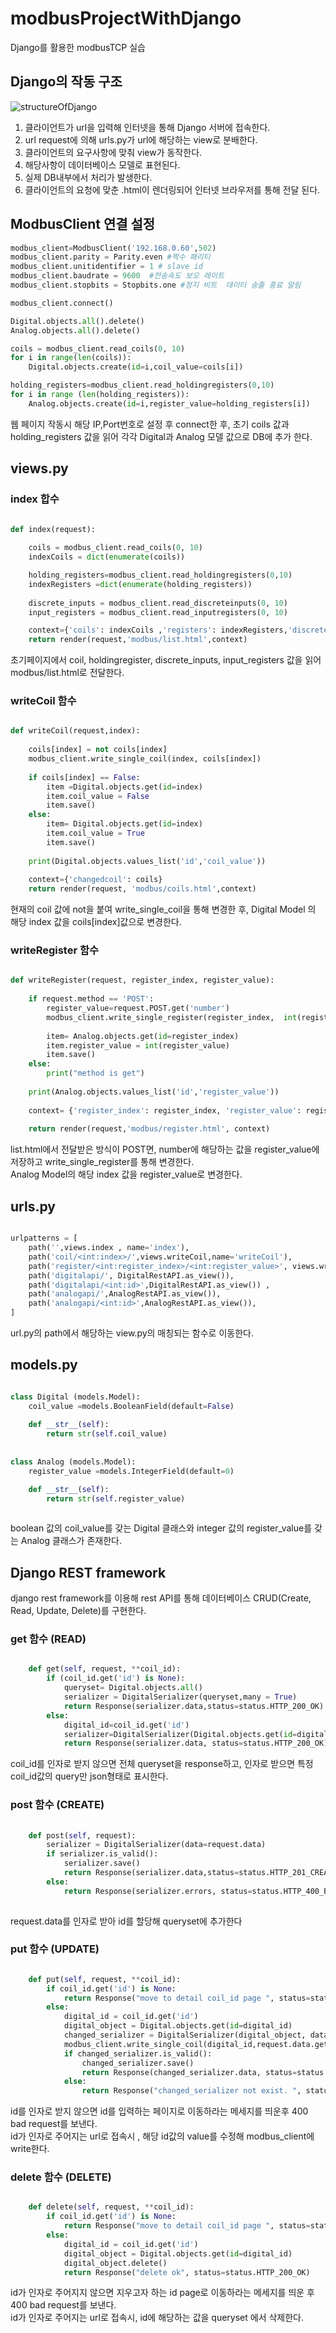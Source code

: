 # modbusProjectWithDjango
Django를 활용한 modbusTCP 실습

## Django의 작동 구조
![structureOfDjango](./structureOfDjango.png)
1. 클라이언트가 url을 입력해 인터넷을 통해 Django 서버에 접속한다.
2. url request에 의해 urls.py가 url에 해당하는 view로 분배한다.
3. 클라이언트의 요구사항에 맞춰 view가 동작한다.
4. 해당사항이 데이터베이스 모델로 표현된다.
5. 실제 DB내부에서 처리가 발생한다.
6. 클라이언트의 요청에 맞춘 .html이 렌더링되어 인터넷 브라우저를 통해 전달 된다.

## ModbusClient 연결 설정
```python
modbus_client=ModbusClient('192.168.0.60',502)
modbus_client.parity = Parity.even #짝수 패리티
modbus_client.unitidentifier = 1 # slave id 
modbus_client.baudrate = 9600  #전송속도 보오 레이트
modbus_client.stopbits = Stopbits.one #정지 비트  데이터 송출 종료 알림

modbus_client.connect()

Digital.objects.all().delete()
Analog.objects.all().delete()

coils = modbus_client.read_coils(0, 10)
for i in range(len(coils)):
    Digital.objects.create(id=i,coil_value=coils[i])

holding_registers=modbus_client.read_holdingregisters(0,10)
for i in range (len(holding_registers)):
    Analog.objects.create(id=i,register_value=holding_registers[i])


```
웹 페이지 작동시 해당 IP,Port번호로 설정 후 connect한 후, 초기 coils 값과 holding_registers 값을 읽어 각각 Digital과 Analog 모델 값으로 DB에 추가 한다.
## views.py
### index 합수
```python

def index(request):
    
    coils = modbus_client.read_coils(0, 10)
    indexCoils = dict(enumerate(coils))

    holding_registers=modbus_client.read_holdingregisters(0,10)
    indexRegisters =dict(enumerate(holding_registers))
    
    discrete_inputs = modbus_client.read_discreteinputs(0, 10)	
    input_registers = modbus_client.read_inputregisters(0, 10)  

    context={'coils': indexCoils ,'registers': indexRegisters,'discrete_inputs': discrete_inputs,'input_register': input_registers }
    return render(request,'modbus/list.html',context)
```
초기페이지에서  coil, holdingregister, discrete_inputs, input_registers 값을 읽어 modbus/list.html로 전달한다.

### writeCoil 함수
``` python

def writeCoil(request,index):
    
    coils[index] = not coils[index]
    modbus_client.write_single_coil(index, coils[index])
    
    if coils[index] == False:
        item =Digital.objects.get(id=index)
        item.coil_value = False
        item.save()
    else:
        item= Digital.objects.get(id=index)
        item.coil_value = True
        item.save()
        
    print(Digital.objects.values_list('id','coil_value'))
    
    context={'changedcoil': coils}
    return render(request, 'modbus/coils.html',context)
```
현재의 coil 값에 not을 붙여 write_single_coil을 통해 변경한 후, Digital Model 의 해당 index 값을 coils[index]값으로 변경한다.




### writeRegister 함수
```  python

def writeRegister(request, register_index, register_value):
    
    if request.method == 'POST':
        register_value=request.POST.get('number')    
        modbus_client.write_single_register(register_index,  int(register_value))
        
        item= Analog.objects.get(id=register_index)
        item.register_value = int(register_value)
        item.save()
    else:
        print("method is get")
    
    print(Analog.objects.values_list('id','register_value'))
    
    context= {'register_index': register_index, 'register_value': register_value }
    
    return render(request,'modbus/register.html', context)

```
list.html에서 전달받은 방식이 POST면, number에 해당하는 값을 register_value에 저장하고 write_single_register를 통해 변경한다.  
Analog Model의 해당 index 값을 register_value로 변경한다.
## urls.py 

```python 

urlpatterns = [
    path('',views.index , name='index'),    
    path('coil/<int:index>/',views.writeCoil,name='writeCoil'),
    path('register/<int:register_index>/<int:register_value>', views.writeRegister, name='writeRegister'),
    path('digitalapi/', DigitalRestAPI.as_view()),
    path('digitalapi/<int:id>',DigitalRestAPI.as_view()) ,
    path('analogapi/',AnalogRestAPI.as_view()),
    path('analogapi/<int:id>',AnalogRestAPI.as_view()),
]

```
url.py의 path에서 해당하는 view.py의 매칭되는 함수로 이동한다.


## models.py

```python

class Digital (models.Model):
    coil_value =models.BooleanField(default=False)
    
    def __str__(self):
        return str(self.coil_value)
    
    
class Analog (models.Model):
    register_value =models.IntegerField(default=0)

    def __str__(self):
        return str(self.register_value)
    
```
boolean 값의 coil_value를 갖는 Digital 클래스와 integer 값의 register_value를 갖는 Analog 클래스가 존재한다. 

## Django REST framework
django rest framework를 이용해 rest API를 통해 데이터베이스 CRUD(Create, Read, Update, Delete)를 구현한다.

### get 함수 (READ)
```python

    def get(self, request, **coil_id):
        if (coil_id.get('id') is None):
            queryset= Digital.objects.all()
            serializer = DigitalSerializer(queryset,many = True)
            return Response(serializer.data,status=status.HTTP_200_OK)
        else:
            digital_id=coil_id.get('id')
            serializer=DigitalSerializer(Digital.objects.get(id=digital_id))
            return Response(serializer.data, status=status.HTTP_200_OK)

```
coil_id를 인자로 받지 않으면 전체 queryset을 response하고, 인자로 받으면 특정 coil_id값의 query만 json형태로 표시한다.

### post 함수 (CREATE)
```python
    
    def post(self, request):
        serializer = DigitalSerializer(data=request.data)
        if serializer.is_valid():
            serializer.save()
            return Response(serializer.data,status=status.HTTP_201_CREATED)
        else:
            return Response(serializer.errors, status=status.HTTP_400_BAD_REQUEST)
    
```
request.data를 인자로 받아 id를 할당해 queryset에 추가한다

### put 함수 (UPDATE)
```python

    def put(self, request, **coil_id):
        if coil_id.get('id') is None:
            return Response("move to detail coil_id page ", status=status.HTTP_400_BAD_REQUEST)
        else:
            digital_id = coil_id.get('id')
            digital_object = Digital.objects.get(id=digital_id)
            changed_serializer = DigitalSerializer(digital_object, data=request.data)
            modbus_client.write_single_coil(digital_id,request.data.get('coil_value'))
            if changed_serializer.is_valid():
                changed_serializer.save()
                return Response(changed_serializer.data, status=status.HTTP_200_OK)
            else:
                return Response("changed_serializer not exist. ", status=status.HTTP_400_BAD_REQUEST)

```
id를 인자로 받지 않으면 id를 입력하는 페이지로 이동하라는 메세지를 띄운후 400 bad request를 보낸다.  
id가 인자로 주어지는 url로 접속시 , 해당 id값의 value를 수정해 modbus_client에 write한다. 

### delete 함수  (DELETE)
```python

    def delete(self, request, **coil_id):
        if coil_id.get('id') is None:
            return Response("move to detail coil_id page ", status=status.HTTP_400_BAD_REQUEST)
        else:
            digital_id = coil_id.get('id')
            digital_object = Digital.objects.get(id=digital_id)
            digital_object.delete()
            return Response("delete ok", status=status.HTTP_200_OK)

```
id가 인자로 주어지지 않으면 지우고자 하는 id page로 이동하라는 메세지를 띄운 후 400 bad request를 보낸다.  
id가 인자로 주어지는 url로 접속시, id에 해당하는 값을 queryset 에서 삭제한다.
